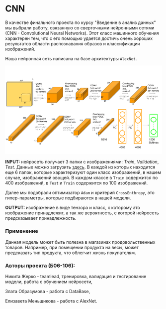 # CNN

В качестве финального проекта по курсу "Введение в анализ данных" мы выбрали работу, связанную со сверточными нейронными сетями (СNN - Convolutional Neural Networks). Этот класс машинного обучения характерен тем, что с его помощью удается достичь очень хороших результатов области распознавания образов и классификации изображений.

Наша нейронная сеть написана на базе архитектуры `AlexNet`. 

![AlexNet](https://github.com/rereremin/CNN/blob/main/AlexNet-1-1.png)

**INPUT:** нейросеть получает 3 папки с изображениями: *Train*, *Validation*, *Test*. Данные можно загрузить [здесь](https://drive.google.com/drive/folders/1HTXJ--oummsfKHv2ii7fwQaqm1qbl5tc?usp=sharing). В каждой из которых находится еще 6 папок, которые характеризуют один класс изображений, в нашем случае, изображений овощей. В каждом классе в `Train` содержится по 400 изображений, в `Test` и `Train` содержится по 100 изображений.

Далее мы подобрали оптимизатор `Adam` и критерий `CrossEnthropy`, это гипер-параметры, которые подбираются в нашей модели.

**OUTPUT:** изображение в виде тензора и класс, к которому это изображение принадлежит, а так же вероятность, с которой нейросеть предсказывает принадлежность.

### Применение

Данная модель может быть полезна в магазинах продовольственных товаров. Например, при помещении продукта на весы, может предсказать тип продукта, что облегчит жизнь покупателям.

### Авторы проекта (Б06-106):

Никита Жерко - teamlead, тренировка, валидация и тестирование модели, работа с обучением нейросети,

Злата Образумова - работа с DataBase,

Елизавета Меньщикова - работа с AlexNet.

